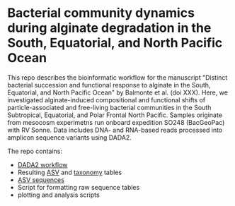 # Bacterial community dynamics during alginate degradation in the South, Equatorial, and North Pacific Ocean

This repo describes the bioinformatic workflow for the manuscript "Distinct bacterial succession and functional response to alginate in the South, Equatorial, and North Pacific Ocean" by Balmonte et al. (doi XXX). Here, we investigated alginate-induced  compositional and functional shifts of particle-associated and free-living bacterial communities in the South Subtropical, Equatorial, and Polar Frontal North Pacific. Samples originate from mesocosm experimetns run onboard expedition SO248 (BacGeoPac) with RV Sonne. Data includes DNA- and RNA-based reads processed into amplicon sequence variants using DADA2. 

The repo contains:

- [DADA2 workflow](./SO248_Alg_DADA2.Rmd)
- Resulting [ASV](./SO248_Alg_seqtab.txt) and [taxonomy](./SO248_Alg_tax.txt) tables
- [ASV sequences](./SO248_Alg_seqtab.txt)
- Script for formatting raw sequence tables
- plotting and analysis scripts


